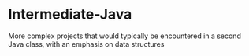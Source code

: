 Intermediate-Java
=================

More complex projects that would typically be encountered in a second Java class, with an emphasis on data structures
